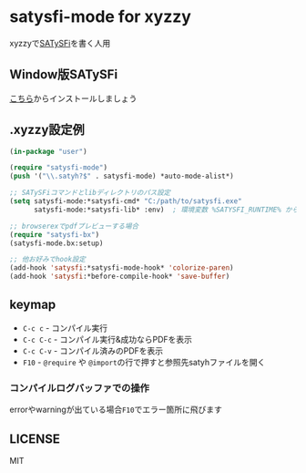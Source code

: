 # satysfi-mode for xyzzy

xyzzyで[SATySFi](https://github.com/gfngfn/SATySFi)を書く人用


## Window版SATySFi
[こちら](https://github.com/qnighy/satysfi-cross-windows)からインストールしましょう


## .xyzzy設定例

```lisp
(in-package "user")

(require "satysfi-mode")
(push '("\\.satyh?$" . satysfi-mode) *auto-mode-alist*)

;; SATySFiコマンドとlibディレクトリのパス設定
(setq satysfi-mode:*satysfi-cmd* "C:/path/to/satysfi.exe"
      satysfi-mode:*satysfi-lib* :env)  ; 環境変数 %SATYSFI_RUNTIME% から取得

;; browserexでpdfプレビューする場合
(require "satysfi-bx")
(satysfi-mode.bx:setup)

;; 他お好みでhook設定
(add-hook 'satysfi:*satysfi-mode-hook* 'colorize-paren)
(add-hook 'satysfi:*before-compile-hook* 'save-buffer)
```


## keymap

- `C-c c`    - コンパイル実行
- `C-c C-c`  - コンパイル実行&成功ならPDFを表示
- `C-c C-v`  - コンパイル済みのPDFを表示
- `F10`      - `@require` や `@import`の行で押すと参照先satyhファイルを開く

### コンパイルログバッファでの操作
errorやwarningが出ている場合`F10`でエラー箇所に飛びます


## LICENSE
MIT
